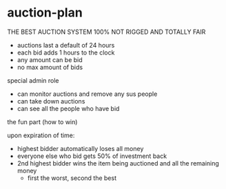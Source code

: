 # auction-plan

THE BEST AUCTION SYSTEM 100% NOT RIGGED AND TOTALLY FAIR

- auctions last a default of 24 hours
- each bid adds 1 hours to the clock
- any amount can be bid
- no max amount of bids


special admin role

- can monitor auctions and remove any sus people
- can take down auctions
- can see all the people who have bid


the fun part (how to win)

upon expiration of time:
- highest bidder automatically loses all money
- everyone else who bid gets 50% of investment back
- 2nd highest bidder wins the item being auctioned and all the remaining money
  - first the worst, second the best

